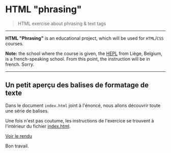 # HTML "phrasing"

> HTML exercise about phrasing & text tags

* * *

**HTML "Phrasing"** is an educational project, which will be used for `HTML`/`CSS` courses.

**Note:** the school where the course is given, the [HEPL](http://www.provincedeliege.be/hauteecole) from Liège, Belgium, is a french-speaking school. From this point, the instruction will be in french. Sorry.

* * *

## Un petit aperçu des balises de formatage de texte

Dans le document `index.html` joint à l'énoncé, nous allons découvrir toute une série de balises.

Une fois n'est pas coutume, les instructions de l'exercice se trouvent à l'intérieur du fichier [index.html](./index.html).

[Voir le rendu](https://tecg-cpw.github.io/html-phrasing/)

Bon travail.
